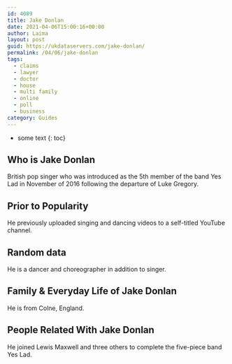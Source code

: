 ```yaml
---
id: 4089
title: Jake Donlan
date: 2021-04-06T15:00:16+00:00
author: Laima
layout: post
guid: https://ukdataservers.com/jake-donlan/
permalink: /04/06/jake-donlan
tags:
  - claims
  - lawyer
  - doctor
  - house
  - multi family
  - online
  - poll
  - business
category: Guides
---
```


* some text
{: toc}


## Who is Jake Donlan
                  
                  
                  
British pop singer who was introduced as the 5th member of the band Yes Lad in November of 2016 following the departure of Luke Gregory.
                  
              
            
              
            
                
                
                
## Prior to Popularity
                  
                  
                  
He previously uploaded singing and dancing videos to a self-titled YouTube channel.
                  
              
            
              
            
                
                
                
## Random data
                  
                  
                  
He is a dancer and choreographer in addition to singer.
                  
              
            
              
            
                
                
                
## Family & Everyday Life of Jake Donlan
                  
                  
                  
He is from Colne, England.
                  
              
            
              
            
                
                
                
## People Related With Jake Donlan
                  
                  
                  
He joined Lewis Maxwell and three others to complete the five-piece band Yes Lad.
                  
              
            
              
            
                
              
            
              
              
            
            
              
            
          
          
          